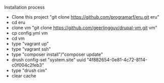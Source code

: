 Installation process

- Clone this project "git clone https://github.com/programarf/eru.git eru"
- cd eru
- clone vm "git clone https://github.com/geerlingguy/drupal-vm.git vm"
- cp config.yml vm
- cd vm
- type "vagrant up"
- type "vagrant ssh"
- type "composer install"/"composer update"
- drush config-set "system.site" uuid "4f882654-0e81-4c72-8114-c0f004c2feb3"
- type "drush cim"
- clear cache
